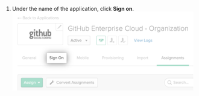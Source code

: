1. Under the name of the application, click **Sign on**.
  !["Sign on" tab for Okta application](/assets/images/help/saml/okta-sign-on-tab.png)